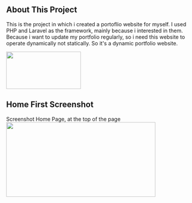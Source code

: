 ## About This Project

This is the project in which i created a portoflio website for myself. I used PHP and Laravel as the framework, mainly because i interested in them. Because i want to update my portfolio regularly, so i need this website to operate dynamically not statically. So it's a dynamic portfolio website.

<img src="https://github.com/ZulfanAhmadi12/MyPortfolio/blob/main/public/backend/assets/images/logoportofolio.png" width="200" height="100">

## Home First Screenshot

Screenshot Home Page, at the top of the page
<img src="https://github.com/ZulfanAhmadi12/MyPortfolio/blob/main/homefirst.png" width="400" height="200">
